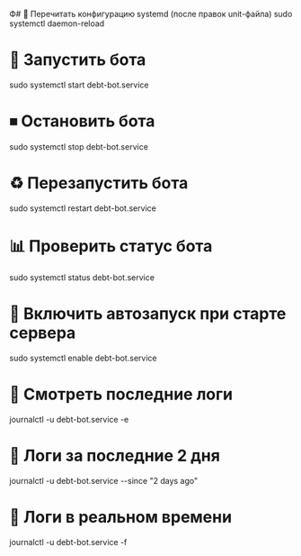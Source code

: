 Ф# 🔄 Перечитать конфигурацию systemd (после правок unit-файла)
sudo systemctl daemon-reload

# 🚀 Запустить бота
sudo systemctl start debt-bot.service

# ⏹ Остановить бота
sudo systemctl stop debt-bot.service

# ♻️ Перезапустить бота
sudo systemctl restart debt-bot.service

# 📊 Проверить статус бота
sudo systemctl status debt-bot.service

# 🔄 Включить автозапуск при старте сервера
sudo systemctl enable debt-bot.service

# 📜 Смотреть последние логи
journalctl -u debt-bot.service -e

# 📜 Логи за последние 2 дня
journalctl -u debt-bot.service --since "2 days ago"

# 📡 Логи в реальном времени
journalctl -u debt-bot.service -f

